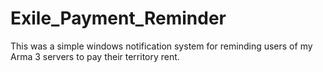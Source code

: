 # Exile_Payment_Reminder

This was a simple windows notification system for reminding users of my Arma 3 servers to pay their territory rent.
